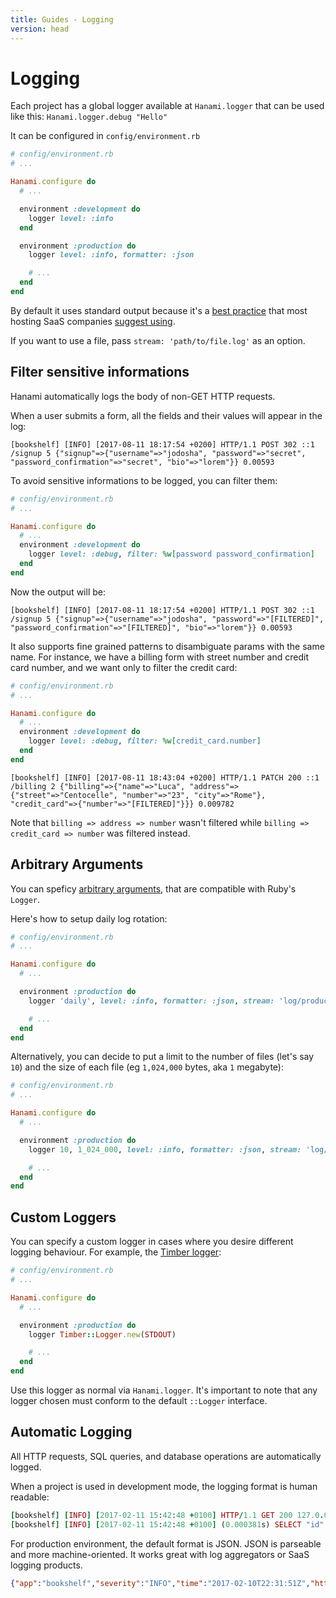 ```yaml
---
title: Guides - Logging
version: head
---
```


# Logging

Each project has a global logger available at `Hanami.logger` that can be used like this: `Hanami.logger.debug "Hello"`

It can be configured in `config/environment.rb`

```ruby
# config/environment.rb
# ...

Hanami.configure do
  # ...

  environment :development do
    logger level: :info
  end

  environment :production do
    logger level: :info, formatter: :json

    # ...
  end
end
```

By default it uses standard output because it's a [best practice](http://12factor.net/logs) that most hosting SaaS companies [suggest using](https://devcenter.heroku.com/articles/rails4#logging-and-assets).

If you want to use a file, pass `stream: 'path/to/file.log'` as an option.

## Filter sensitive informations

Hanami automatically logs the body of non-GET HTTP requests.

When a user submits a form, all the fields and their values will appear in the log:

```shell
[bookshelf] [INFO] [2017-08-11 18:17:54 +0200] HTTP/1.1 POST 302 ::1 /signup 5 {"signup"=>{"username"=>"jodosha", "password"=>"secret", "password_confirmation"=>"secret", "bio"=>"lorem"}} 0.00593
```

To avoid sensitive informations to be logged, you can filter them:

```ruby
# config/environment.rb
# ...

Hanami.configure do
  # ...
  environment :development do
    logger level: :debug, filter: %w[password password_confirmation]
  end
end
```

Now the output will be:

```shell
[bookshelf] [INFO] [2017-08-11 18:17:54 +0200] HTTP/1.1 POST 302 ::1 /signup 5 {"signup"=>{"username"=>"jodosha", "password"=>"[FILTERED]", "password_confirmation"=>"[FILTERED]", "bio"=>"lorem"}} 0.00593
```

It also supports fine grained patterns to disambiguate params with the same name.
For instance, we have a billing form with street number and credit card number, and we want only to filter the credit card:

```ruby
# config/environment.rb
# ...

Hanami.configure do
  # ...
  environment :development do
    logger level: :debug, filter: %w[credit_card.number]
  end
end
```

```shell
[bookshelf] [INFO] [2017-08-11 18:43:04 +0200] HTTP/1.1 PATCH 200 ::1 /billing 2 {"billing"=>{"name"=>"Luca", "address"=>{"street"=>"Centocelle", "number"=>"23", "city"=>"Rome"}, "credit_card"=>{"number"=>"[FILTERED]"}}} 0.009782
```

Note that `billing => address => number` wasn't filtered while `billing => credit_card => number` was filtered instead.

## Arbitrary Arguments

You can speficy [arbitrary arguments](https://ruby-doc.org/stdlib/libdoc/logger/rdoc/Logger.html#class-Logger-label-How+to+create+a+logger), that are compatible with Ruby's `Logger`.

Here's how to setup daily log rotation:

```ruby
# config/environment.rb
# ...

Hanami.configure do
  # ...

  environment :production do
    logger 'daily', level: :info, formatter: :json, stream: 'log/production.log'

    # ...
  end
end
```

Alternatively, you can decide to put a limit to the number of files (let's say `10`) and the size of each file (eg `1,024,000` bytes, aka `1` megabyte):

```ruby
# config/environment.rb
# ...

Hanami.configure do
  # ...

  environment :production do
    logger 10, 1_024_000, level: :info, formatter: :json, stream: 'log/production.log'

    # ...
  end
end
```

## Custom Loggers

You can specify a custom logger in cases where you desire different logging behaviour. For example,
the [Timber logger](https://github.com/timberio/timber-ruby):

```ruby
# config/environment.rb
# ...

Hanami.configure do
  # ...

  environment :production do
    logger Timber::Logger.new(STDOUT)

    # ...
  end
end
```

Use this logger as normal via `Hanami.logger`. It's important to note that any logger chosen
must conform to the default `::Logger` interface.


## Automatic Logging

All HTTP requests, SQL queries, and database operations are automatically logged.

When a project is used in development mode, the logging format is human readable:

```ruby
[bookshelf] [INFO] [2017-02-11 15:42:48 +0100] HTTP/1.1 GET 200 127.0.0.1 /books/1  451 0.018576
[bookshelf] [INFO] [2017-02-11 15:42:48 +0100] (0.000381s) SELECT "id", "title", "created_at", "updated_at" FROM "books" WHERE ("book"."id" = '1') ORDER BY "books"."id"
```

For production environment, the default format is JSON.
JSON is parseable and more machine-oriented. It works great with log aggregators or SaaS logging products.

```json
{"app":"bookshelf","severity":"INFO","time":"2017-02-10T22:31:51Z","http":"HTTP/1.1","verb":"GET","status":"200","ip":"127.0.0.1","path":"/books/1","query":"","length":"451","elapsed":0.000391478}
```
